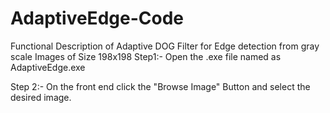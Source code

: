 # AdaptiveEdge-Code
Functional Description of Adaptive DOG Filter for Edge detection from gray scale Images of Size 198x198 
Step1:- Open the .exe file named as AdaptiveEdge.exe

Step 2:- On the front end click the "Browse Image" Button  and select the desired image. 
